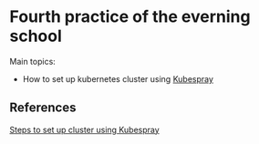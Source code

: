 # Fourth practice of the everning school

Main topics:

- How to set up kubernetes cluster using [Kubespray](https://github.com/southbridgeio/kubespray)

## References

[Steps to set up cluster using Kubespray](https://github.com/GolovPavel/k8s_slurm/tree/master/practice_4/kubespray)
